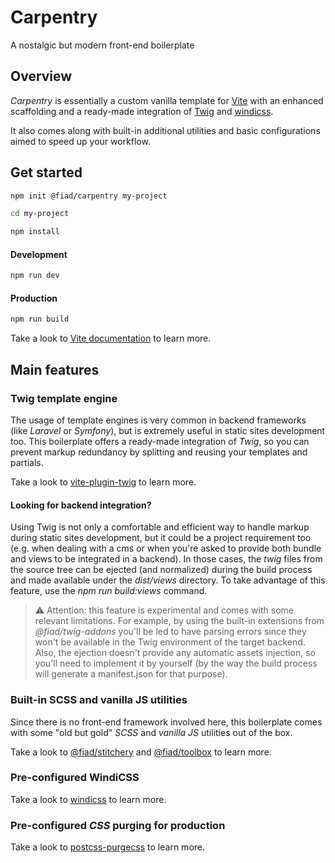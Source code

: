 # Carpentry

A nostalgic but modern front-end boilerplate


## Overview
*Carpentry* is essentially a custom vanilla template for [Vite](https://vitejs.dev/) with an enhanced scaffolding and a ready-made integration of [Twig](https://github.com/twigjs/twig.js/) and [windicss](https://github.com/windicss/windicss).

It also comes along with built-in additional utilities and basic configurations aimed to speed up your workflow.


## Get started
```sh
npm init @fiad/carpentry my-project

cd my-project

npm install
```

#### Development
```sh
npm run dev
```

#### Production
```sh
npm run build
```

Take a look to [Vite documentation](https://vitejs.dev/) to learn more.


## Main features

### Twig template engine
The usage of template engines is very common in backend frameworks (like *Laravel* or *Symfony*), but is extremely useful in static sites development too. This boilerplate offers a ready-made integration of *Twig*, so you can prevent markup redundancy by splitting and reusing your templates and partials.

Take a look to [vite-plugin-twig](https://github.com/fiadone/vite-plugin-twig/) to learn more.

#### Looking for backend integration?
Using Twig is not only a comfortable and efficient way to handle markup during static sites development, but it could be a project requirement too (e.g. when dealing with a cms or when you're asked to provide both bundle and views to be integrated in a backend).
In those cases, the *twig* files from the source tree can be ejected (and normalized) during the build process and made available under the *dist/views* directory.
To take advantage of this feature, use the *npm run build:views* command.

> ⚠️ Attention: this feature is experimental and comes with some relevant limitations. For example, by using the built-in extensions from *@fiad/twig-addons* you'll be led to have parsing errors since they won't be available in the Twig environment of the target backend. Also, the ejection doesn't provide any automatic assets injection, so you'll need to implement it by yourself (by the way the build process will generate a manifest.json for that purpose).

### Built-in SCSS and vanilla JS utilities
Since there is no front-end framework involved here, this boilerplate comes with some "old but gold" *SCSS* and *vanilla JS* utilities out of the box.

Take a look to [@fiad/stitchery](https://github.com/fiadone/stitchery/) and [@fiad/toolbox](https://github.com/fiadone/toolbox/) to learn more.

### Pre-configured WindiCSS
Take a look to [windicss](https://github.com/windicss/windicss) to learn more.

### Pre-configured *CSS* purging for production
Take a look to [postcss-purgecss](https://github.com/FullHuman/purgecss/tree/main/packages/postcss-purgecss/) to learn more.
